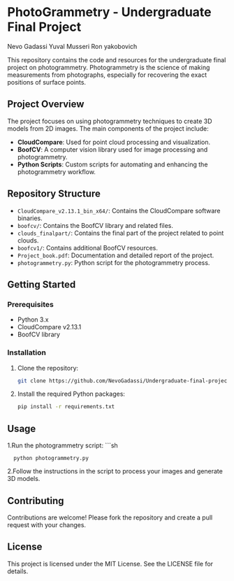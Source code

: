 # PhotoGrammetry - Undergraduate Final Project
Nevo Gadassi 
 Yuval Musseri
 Ron yakobovich 
 
This repository contains the code and resources for the undergraduate final project on photogrammetry. Photogrammetry is the science of making measurements from photographs, especially for recovering the exact positions of surface points.

## Project Overview

The project focuses on using photogrammetry techniques to create 3D models from 2D images. The main components of the project include:

- **CloudCompare**: Used for point cloud processing and visualization.
- **BoofCV**: A computer vision library used for image processing and photogrammetry.
- **Python Scripts**: Custom scripts for automating and enhancing the photogrammetry workflow.

## Repository Structure

- `CloudCompare_v2.13.1_bin_x64/`: Contains the CloudCompare software binaries.
- `boofcv/`: Contains the BoofCV library and related files.
- `clouds_finalpart/`: Contains the final part of the project related to point clouds.
- `boofcv1/`: Contains additional BoofCV resources.
- `Project_book.pdf`: Documentation and detailed report of the project.
- `photogrammetry.py`: Python script for the photogrammetry process.

## Getting Started

### Prerequisites

- Python 3.x
- CloudCompare v2.13.1
- BoofCV library

### Installation

1. Clone the repository:
   ```sh
   git clone https://github.com/NevoGadassi/Undergraduate-final-project-PhotoGrammetry.git
2. Install the required Python packages:
   ```sh
   pip install -r requirements.txt
## Usage
1.Run the photogrammetry script:
      ```sh
      
      python photogrammetry.py
2.Follow the instructions in the script to process your images and generate 3D models.
## Contributing
Contributions are welcome! Please fork the repository and create a pull request with your changes.

## License
This project is licensed under the MIT License. See the LICENSE file for details.




